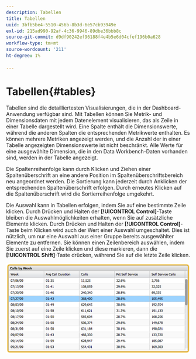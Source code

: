 ```yaml
---
description: Tabellen
title: Tabellen
uuid: 3bfb5be4-5510-456b-8b3d-6e57cb93949e
exl-id: 215ad990-92af-4c36-9946-89dbe36bbb8c
source-git-commit: d9df90242ef96188f4e4b5e6d04cfef196b0a628
workflow-type: tm+mt
source-wordcount: '211'
ht-degree: 1%

---
```


# Tabellen{#tables}

Tabellen sind die detailliertesten Visualisierungen, die in der Dashboard-Anwendung verfügbar sind. Mit Tabellen können Sie Metrik- und Dimensionsdaten mit jedem Datenelement visualisieren, das als Zeile in einer Tabelle dargestellt wird. Eine Spalte enthält die Dimensionswerte, während die anderen Spalten die entsprechenden Metrikwerte enthalten. Es können mehrere Metriken angezeigt werden, und die Anzahl der in einer Tabelle angezeigten Dimensionswerte ist nicht beschränkt. Alle Werte für eine ausgewählte Dimension, die in den Data Workbench-Daten vorhanden sind, werden in der Tabelle angezeigt.

Die Spaltenreihenfolge kann durch Klicken und Ziehen einer Spaltenüberschrift an eine andere Position im Spaltenüberschriftsbereich neu angeordnet werden. Die Sortierung kann jederzeit durch Anklicken der entsprechenden Spaltenüberschrift erfolgen. Durch erneutes Klicken auf die Spaltenüberschrift wird die Sortierreihenfolge umgekehrt.

Die Auswahl kann in Tabellen erfolgen, indem Sie auf eine bestimmte Zeile klicken. Durch Drücken und Halten der **[!UICONTROL Control]**-Taste bleiben die Auswahlmöglichkeiten erhalten, wenn Sie auf zusätzliche Elemente klicken. Durch Drücken und Halten der **[!UICONTROL Control]**-Taste beim Klicken wird auch der Wert einer Auswahl umgeschaltet. Dies ist nützlich, um nur eine Auswahl aus einer Gruppe bereits ausgewählter Elemente zu entfernen. Sie können einen Zeilenbereich auswählen, indem Sie zuerst auf eine Zeile klicken und diese markieren, dann die **[!UICONTROL Shift]**-Taste drücken, während Sie auf die letzte Zeile klicken.

![](assets/table.png)
